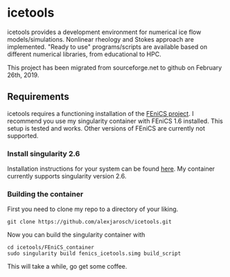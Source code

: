 # icetools
icetools provides a development environment for numerical ice flow models/simulations. Nonlinear rheology and Stokes approach are implemented. "Ready to use" programs/scripts are available based on different numerical libraries, from educational to HPC.

This project has been migrated from sourceforge.net to github on February 26th, 2019.

## Requirements

icetools requires a functioning installation of the [FEniCS project](https://fenicsproject.org/).
I recommend you use my singularity container with FEniCS 1.6 installed.
This setup is tested and works. Other versions of FEniCS are currently not supported.

### Install singularity 2.6

Installation instructions for your system can be found [here](https://www.sylabs.io/guides/2.6/user-guide/installation.html).
My container currently supports singularity version 2.6.

### Building the container

First you need to clone my repo to a directory of your liking.
```shell
git clone https://github.com/alexjarosch/icetools.git
```
Now you can build the singularity container with
```shell
cd icetools/FEniCS_container
sudo singularity build fenics_icetools.simg build_script
```
This will take a while, go get some coffee.
